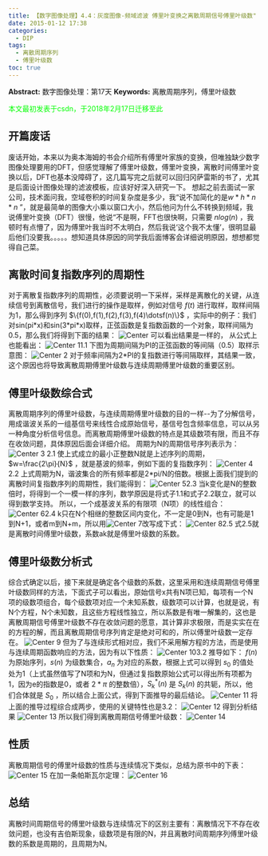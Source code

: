 ```yaml
---
title: 【数字图像处理】4.4：灰度图像-频域滤波 傅里叶变换之离散周期信号傅里叶级数"
date: 2015-01-12 17:38
categories:
  - DIP
tags:
  - 离散周期序列
  - 傅里叶级数
toc: true
---
```

**Abstract:** 数字图像处理：第17天
**Keywords:** 离散周期序列，傅里叶级数
<!--more-->
<font color="00FF00">本文最初发表于csdn，于2018年2月17日迁移至此</font>
## 开篇废话
废话开始，本来以为奥本海姆的书会介绍所有傅里叶家族的变换，但唯独缺少数字图像处理要用的DFT，但感觉理解了傅里叶级数，傅里叶变换，离散时间傅里叶变换以后，DFT也基本没障碍了，这几篇写完之后就可以回归冈萨雷斯的书了，尤其是后面设计图像处理的滤波模板，应该好好深入研究一下。
想起之前去面试一家公司，技术面问我，空域卷积的时间复杂度是多少，我“说不加简化的是$w*h*n*n$ ”，就是最简单的图像大小乘以窗口大小，然后他问为什么不转换到频域，我说傅里叶变换（DFT）很慢，他说“不是啊，FFT也很快啊，只需要 $n log(n)$ ，我顿时有点懵了，因为傅里叶我当时不太明白，然后我说‘这个我不太懂’，很明显最后他们没要我。。。。。想知道具体原因的同学我后面博客会详细说明原因，想想都觉得自己菜。

## 离散时间复指数序列的周期性
对于离散复指数序列的周期性，必须要说明一下采样，采样是离散化的关键，从连续信号到离散信号，我们进行的操作是取样，例如对信号 $f(t)$ 进行取样，取样间隔为1，那么得到序列 $\{f(0),f(1),f(2),f(3),f(4)\dotsf(n)\}$ ，实际中的例子：我们对sin(pi\*x)和sin(3\*pi\*x)取样，正弦函数是复指数函数的一个对象，取样间隔为0.5，那么我们将得到下面的结果：
![Center][]
可以看出结果是一样的， 从公式上也能看出：
![Center 1][]1.1
下图为周期间隔为PI的正弦函数的等间隔（0.5）取样示意图：
![Center 2][]
对于频率间隔为2\*PI的复指数进行等间隔取样，其结果一致，这个原因也将导致离散周期傅里叶级数与连续周期傅里叶级数的重要区别。
## 傅里叶级数综合式
离散周期序列的傅里叶级数，与连续周期傅里叶级数的目的一样--为了分解信号，用成谐波关系的一组基信号来线性合成原始信号，基信号包含频率信息，可以从另一种角度分析信号信息。而离散周期傅里叶级数的特点是其级数项有限，而且不存在收敛问题，具体原因后面会详细介绍。
周期为N的周期信号序列表示为：
![Center 3][] 2.1
使上式成立的最小正整数N就是上述序列的周期， $w=\frac{2\pi}{N}$ ，就是基波的频率，例如下面的复指数序列：
![Center 4][] 2.2
上式周期为N，谐波集合的所有频率都是2\*pi/N的倍数。根据上面我们提到的离散时间复指数序列的周期性，我们能得到：
![Center 5][]2.3
当k变化是N的整数倍时，将得到一个一模一样的序列，数学原因是将式子1.1和式子2.2联立，就可以得到数学支持。
所以，一个成基波关系的有限项（N项）的线性组合：
![Center 6][]2.4
k只在N个相继的整数区间内变化，不一定是0到N，也有可能是1到N+1，或者m到N+m，所以用![Center 7][]改写成下式：
![Center 8][]2.5
式2.5就是离散时间傅里叶级数，系数ak就是傅里叶级数的系数。
## 傅里叶级数分析式
综合式确定以后，接下来就是确定各个级数的系数，这里采用和连续周期信号傅里叶级数同样的方法，下面式子可以看出，原始信号x共有N项已知，每项有一个N项的级数项组合，每个级数项对应一个未知系数，级数项可以计算，也就是说，有N个方程，N个未知数，且这些方程线性独立，所以系数是有唯一解集的，这也是离散周期信号傅里叶级数不存在收敛问题的愿意，其计算非求极限，而是实实在在的方程的解，而且离散周期信号序列肯定是绝对可和的，所以傅里叶级数一定存在。
![Center 9][]
但为了与连续形式相对应，我们不采用解方程的方法，而是使用与连续周期函数响应的方法，因为有以下性质：
![Center 10][]3.2
推导如下：
$f(n)$ 为原始序列，$s(n)$ 为级数集合，$a_n$ 为对应的系数，根据上式可以得到 $s_0$ 的值处处为1（上式虽然值写了N项和为N，但通过复指数原始公式可以得出所有项都为1，因为e的指数是0，或者 $2*\pi$ 的整数倍），$S^*_k(n)$ 是 $S_k(n)$ 的共轭，所以，他们合体就是 $S_0$ ，所以结合上面公式，得到下面推导的最后结论。
![Center 11][]
将上面的推导过程综合成两步，使用的关键特性也是3.2：
![Center 12][]
得到分析结果
![Center 13][]
所以我们得到离散周期信号傅里叶级数：
![Center 14][]

## 性质
离散周期信号的傅里叶级数的性质与连续情况下类似，总结为原书中的下表：
![Center 15][]
在加一条帕斯瓦尔定理：
![Center 16][]
## 总结
离散时间周期信号的傅里叶级数与连续情况下的区别主要有：离散情况下不存在收敛问题，也没有吉伯斯现象，级数项是有限的N，并且离散时间周期序列傅里叶级数的系数是周期的，且周期为N。

[Center]: ./20150112152853812.png
[Center 1]: ./20150112153630546.png
[Center 2]: ./20150112154303925.png
[Center 3]: ./20150112155301531.png
[Center 4]: ./20150112155322622.png
[Center 5]: ./20150112155600697.png
[Center 6]: ./20150112160240625.png
[Center 7]: ./20150112160604761.png
[Center 8]: ./20150112160639268.png
[Center 9]: ./20150112161436531.png
[Center 10]: ./20150112162154703.png
[Center 11]: ./20150112162625650.png
[Center 12]: ./20150112163656001.png
[Center 13]: ./20150112163745968.png
[Center 14]: ./20150112164844039.png
[Center 15]: ./20150112165626861.png
[Center 16]: ./20150112165638093.png





